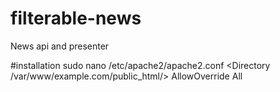 # filterable-news
News api and presenter

#installation
sudo nano /etc/apache2/apache2.conf
<Directory /var/www/example.com/public_html/>
    AllowOverride All
</Directory>